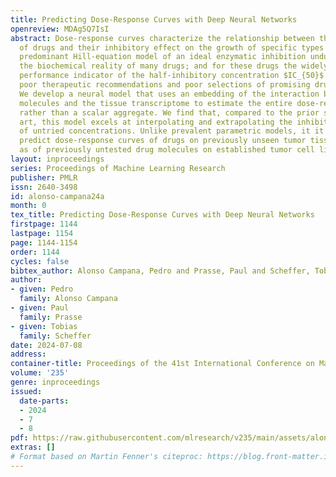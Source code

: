 ```yaml
---
title: Predicting Dose-Response Curves with Deep Neural Networks
openreview: MDAg5Q7IsI
abstract: Dose-response curves characterize the relationship between the concentration
  of drugs and their inhibitory effect on the growth of specific types of cells. The
  predominant Hill-equation model of an ideal enzymatic inhibition unduly simplifies
  the biochemical reality of many drugs; and for these drugs the widely-used drug
  performance indicator of the half-inhibitory concentration $IC_{50}$ can lead to
  poor therapeutic recommendations and poor selections of promising drug candidates.
  We develop a neural model that uses an embedding of the interaction between drug
  molecules and the tissue transcriptome to estimate the entire dose-response curve
  rather than a scalar aggregate. We find that, compared to the prior state of the
  art, this model excels at interpolating and extrapolating the inhibitory effect
  of untried concentrations. Unlike prevalent parametric models, it it able to accurately
  predict dose-response curves of drugs on previously unseen tumor tissues as well
  as of previously untested drug molecules on established tumor cell lines.
layout: inproceedings
series: Proceedings of Machine Learning Research
publisher: PMLR
issn: 2640-3498
id: alonso-campana24a
month: 0
tex_title: Predicting Dose-Response Curves with Deep Neural Networks
firstpage: 1144
lastpage: 1154
page: 1144-1154
order: 1144
cycles: false
bibtex_author: Alonso Campana, Pedro and Prasse, Paul and Scheffer, Tobias
author:
- given: Pedro
  family: Alonso Campana
- given: Paul
  family: Prasse
- given: Tobias
  family: Scheffer
date: 2024-07-08
address:
container-title: Proceedings of the 41st International Conference on Machine Learning
volume: '235'
genre: inproceedings
issued:
  date-parts:
  - 2024
  - 7
  - 8
pdf: https://raw.githubusercontent.com/mlresearch/v235/main/assets/alonso-campana24a/alonso-campana24a.pdf
extras: []
# Format based on Martin Fenner's citeproc: https://blog.front-matter.io/posts/citeproc-yaml-for-bibliographies/
---
```


